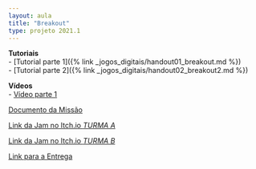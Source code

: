 ```yaml
---
layout: aula
title: "Breakout"
type: projeto 2021.1
---
```


**Tutoriais**  
    - [Tutorial parte 1]({% link _jogos_digitais/handout01_breakout.md %})  
    - [Tutorial parte 2]({% link _jogos_digitais/handout02_breakout2.md %})

**Vídeos**  
    - [Vídeo parte 1](https://youtu.be/sGeG7neteEs)

[Documento da Missão](https://docs.google.com/document/d/e/2PACX-1vT9RY9MxAx_Iu_hdiGdd5xm53OfGOdAbopDQ-uLS7b67eNqSi0Gseh7PCkUIJ73quN3HiVryEfXyKcJ/pub?embedded=true)


 
[Link da Jam no Itch.io *TURMA A*](https://itch.io/jam/20211-breakout-a)

[Link da Jam no Itch.io *TURMA B*](https://itch.io/jam/20211-breakout-b)

[Link para a Entrega](https://forms.gle/UTR2SPDkxqnutTku8)


